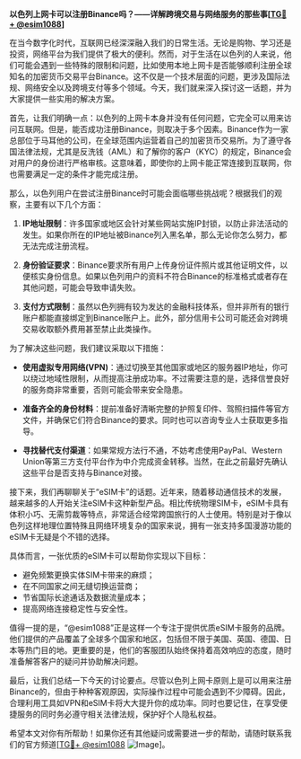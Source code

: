 **以色列上网卡可以注册Binance吗？——详解跨境交易与网络服务的那些事[[TG💪+ @esim1088](https://t.me/s/esim1088)]**

在当今数字化时代，互联网已经深深融入我们的日常生活。无论是购物、学习还是投资，网络平台为我们提供了极大的便利。然而，对于生活在以色列的人来说，他们可能会遇到一些特殊的限制和问题，比如使用本地上网卡是否能够顺利注册全球知名的加密货币交易平台Binance。这不仅是一个技术层面的问题，更涉及国际法规、网络安全以及跨境支付等多个领域。今天，我们就来深入探讨这一话题，并为大家提供一些实用的解决方案。

首先，让我们明确一点：以色列的上网卡本身并没有任何问题，它完全可以用来访问互联网。但是，能否成功注册Binance，则取决于多个因素。Binance作为一家总部位于马耳他的公司，在全球范围内运营着自己的加密货币交易所。为了遵守各国法律法规，尤其是反洗钱（AML）和了解你的客户（KYC）的规定，Binance会对用户的身份进行严格审核。这意味着，即使你的上网卡能正常连接到互联网，你也需要满足一定的条件才能完成注册。

那么，以色列用户在尝试注册Binance时可能会面临哪些挑战呢？根据我们的观察，主要有以下几个方面：

1. **IP地址限制**：许多国家或地区会针对某些网站实施IP封锁，以防止非法活动的发生。如果你所在的IP地址被Binance列入黑名单，那么无论你怎么努力，都无法完成注册流程。
   
2. **身份验证要求**：Binance要求所有用户上传身份证件照片或其他证明文件，以便核实身份信息。如果以色列用户的资料不符合Binance的标准格式或者存在其他问题，可能会导致申请失败。

3. **支付方式限制**：虽然以色列拥有较为发达的金融科技体系，但并非所有的银行账户都能直接绑定到Binance账户上。此外，部分信用卡公司可能还会对跨境交易收取额外费用甚至禁止此类操作。

为了解决这些问题，我们建议采取以下措施：

- **使用虚拟专用网络(VPN)**：通过切换至其他国家或地区的服务器IP地址，你可以绕过地域性限制，从而提高注册成功率。不过需要注意的是，选择信誉良好的服务商非常重要，否则可能会带来安全隐患。
  
- **准备齐全的身份材料**：提前准备好清晰完整的护照复印件、驾照扫描件等官方文件，并确保它们符合Binance的要求。同时也可以咨询专业人士获取更多指导。

- **寻找替代支付渠道**：如果常规方法行不通，不妨考虑使用PayPal、Western Union等第三方支付平台作为中介完成资金转移。当然，在此之前最好先确认这些平台是否支持与Binance对接。

接下来，我们再聊聊关于“eSIM卡”的话题。近年来，随着移动通信技术的发展，越来越多的人开始关注eSIM卡这种新型产品。相比传统物理SIM卡，eSIM卡具有体积小巧、无需剪裁等特点，非常适合经常跨国旅行的人士使用。特别是对于像以色列这样地理位置特殊且网络环境复杂的国家来说，拥有一张支持多国漫游功能的eSIM卡无疑是个不错的选择。

具体而言，一张优质的eSIM卡可以帮助你实现以下目标：
- 避免频繁更换实体SIM卡带来的麻烦；
- 在不同国家之间无缝切换运营商；
- 节省国际长途通话及数据流量成本；
- 提高网络连接稳定性与安全性。

值得一提的是，“@esim1088”正是这样一个专注于提供优质eSIM卡服务的品牌。他们提供的产品覆盖了全球多个国家和地区，包括但不限于美国、英国、德国、日本等热门目的地。更重要的是，他们的客服团队始终保持着高效响应的态度，随时准备解答客户的疑问并协助解决问题。

最后，让我们总结一下今天的讨论要点。尽管以色列上网卡原则上是可以用来注册Binance的，但由于种种客观原因，实际操作过程中可能会遇到不少障碍。因此，合理利用工具如VPN和eSIM卡将大大提升你的成功率。同时也要记住，在享受便捷服务的同时务必遵守相关法律法规，保护好个人隐私权益。

希望本文对你有所帮助！如果你还有其他疑问或需要进一步的帮助，请随时联系我们的官方频道[[TG💪+ @esim1088](https://t.me/s/esim1088) ![Image](https://i.postimg.cc/4NQfJmqS/Snipaste-2025-05-13-00-14-12.png)]。